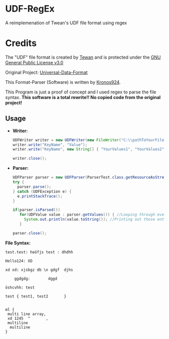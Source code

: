 # UDF-RegEx
A reimplemenation of Twean's UDF file format using regex

# Credits
The "UDF" file format is created by [Tewan](github.com/SpyceTewan) and
is protected under the [GNU General Public License v3.0](https://www.gnu.org/licenses/gpl-3.0.de.html)

Original Project: [Universal-Data-Format](github.com/SpyceTewan/Universal-Data-Format)


This Format-Parser (Software) is written by [Kronos924](github.com\Kronos9247).

This Program is just a proof of concept and I used regex to parse the file syntax.
**This software is a total rewrite!!
No copied code from the original project!**


## Usage
  * **Writer:**
    ```java 
    UDFWriter writer = new UDFWriter(new FileWriter("C:\\pathToYourFile\\fileName.udf"));
    writer.write("KeyName", "Value");
    writer.write("KeyName", new String[] { "YourValues1", "YourValues2" }); 
    
    writer.close();
    ```
  * **Parser:**
    ```java 
    UDFParser parser = new UDFParser(ParserTest.class.getResourceAsStream("/fileName.udf")); //Internal file
    try {
      parser.parse();
    } catch (UDFException e) {
      e.printStackTrace();
    }

    if(parser.isParsed())
       for(UDFValue value : parser.getValues()) { //Looping through every entry
         System.out.println(value.toString()); //Printing out those entries
       }

    parser.close();
    ```
    
**File Syntax:**
  ```
  test.test: heöfjs test : dhdhh

  Hello124: XD

  xd xd: xjsbgz db \n gdgf	djhs

      ggdgdg: 		 dggd        

  öshcvhh: test

  test { test1, test2       }


  ml {
   multi line array,
   xd 1245	^   	,
   multiline 
    multiline
  }
  ```
